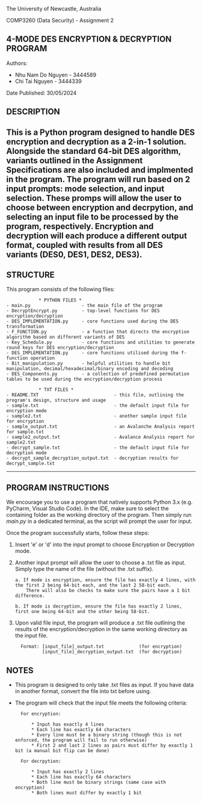 The University of Newcastle, Australia

COMP3260 (Data Security) - Assignment 2

4-MODE DES ENCRYPTION & DECRYPTION PROGRAM
-------------------------------------------
Authors:
   - Nhu Nam Do Nguyen - 3444589
   - Chi Tai Nguyen    - 3444339

Date Published: 30/05/2024

DESCRIPTION
-------------------------------------------
This is a Python program designed to handle DES encryption and decryption as a 2-in-1 solution.
Alongside the standard 64-bit DES algorithm, variants outlined in the Assignment Specifications
are also included and implmented in the program.
The program will run based on 2 input prompts: mode selection, and input selection.
These promps will allow the user to choose between encryption and decrpytion, and
selecting an input file to be processed by the program, respectively.
Encryption and decryption will each produce a different output format,
coupled with results from all DES variants (DES0, DES1, DES2, DES3).
-------------------------------------------------------------------------------------------------------------------------------------
STRUCTURE
-------------------------------------------------------------------------------------------------------------------------------------
This program consists of the following files:

                * PYTHON FILES *
    - main.py                   - the main file of the program
    - DecryptEncrypt.py         - top-level functions for DES encryption/decryption
    - DES_IMPLEMENTATION.py     - core functions used during the DES transformation
    - F_FUNCTION.py             - a function that directs the encryption algorithm based on different variants of DES
    - Key_Schedule.py           - core functions and utilities to generate round keys for DES encryption/decryption
    - DES_IMPLEMENTATION.py     - core functions utilised during the f-function operation
    - Bit_manipulation.py       - helpful utilities to handle bit manipulation, decimal/hexadecimal/binary encoding and decoding
    - DES_Components.py         - a collection of predefined permutation tables to be used during the encryption/decryption process
    
                * TXT FILES *
    - README.TXT                            - this file, outlining the program's design, structure and usage
    - sample.txt                            - the default input file for encryption mode
    - sample2.txt                           - another sample input file for encryption
    - sample_output.txt                     - an Avalanche Analysis report for sample.txt
    - sample2_output.txt                    - Avalance Analysis report for sample2.txt
    - decrypt_sample.txt                    - the default input file for decryption mode
    - decrypt_sample_decryption_output.txt  - decryption results for decrypt_sample.txt

-------------------------------------------------------------------------------------------------------------------------------------
PROGRAM INSTRUCTIONS
-------------------------------------------------------------------------------------------------------------------------------------
We encourage you to use a program that natively supports Python 3.x (e.g. PyCharm, Visual Studio Code).
In the IDE, make sure to select the containing folder as the working directory of the program.
Then simply run *main.py* in a dedicated terminal, as the script will prompt the user for input.

Once the program successfully starts, follow these steps:

1.  Insert 'e' or 'd' into the input prompt to choose Encryption or Decryption mode.

2.  Another input prompt will allow the user to choose a .txt file as input.
    Simply type the name of the file (without the .txt suffix).
    
        a. If mode is encryption, ensure the file has exactly 4 lines, with the first 2 being 64-bit each, and the last 2 58-bit each.
            There will also be checks to make sure the pairs have a 1 bit difference.

        b. If mode is decryption, ensure the file has exactly 2 lines, first one being 64-bit and the other being 58-bit.

4.  Upon valid file input, the program will produce a .txt file
    outlining the results of the encryption/decryption
    in the same working directory as the input file.

          Format: [input_file]_output.txt             (for encryption)
                  [input_file]_decryption_output.txt  (for decryption)

NOTES
-------------------------
- This program is designed to only take .txt files as input.
  If you have data in another format, convert the file into txt before using.

- The program will check that the input file meets the following criteria:

        For encryption:
  
            * Input has exactly 4 lines
            * Each line has exactly 64 characters
            * Every line must be a binary string (though this is not enforced, the program will fail to run otherwise)
            * First 2 and last 2 lines as pairs must differ by exactly 1 bit (a manual bit flip can be done)
        
        For decrpytion:
  
            * Input has exactly 2 lines
            * Each line has exactly 64 characters
            * Both line must be binary strings (same case with encryption)
            * Both lines must differ by exactly 1 bit 
    
